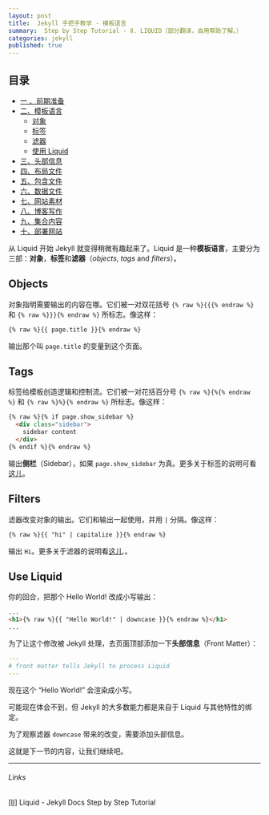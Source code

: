 ```yaml
---
layout: post
title:  Jekyll 手把手教学 - 模板语言
summary:  Step by Step Tutorial - Ⅱ. LIQUID（部分翻译，自用帮助了解。）
categories: jekyll
published: true
---
```


## 目录

- [一 、前期准备 ](../jekyll/01st-setup.html)
- [二、模板语言 ](../jekyll/02nd-Liquid.html)
	- [对象](#objects) 
	- [标签](#tags)
	- [滤器](#filters)
	- [使用 Liquid](#use-liquid)
- [三、头部信息  ](../jekyll/03rd-Front-Matter.html)
- [四、布局文件 ](../jekyll/04th-Layouts.html)
- [五、包含文件 ](../jekyll/05th-Includes.html)
- [六、数据文件 ](../jekyll/06th-Data-Files.html)
- [七、网站素材 ](../jekyll/07th-Assets.html)
- [八、博客写作 ](../jekyll/08th-Blogging.html)
- [九、集合内容 ](../jekyll/09th-Collections.html)
- [十、部署网站 ](../jekyll/10th-Deployment.html)

从 Liquid 开始 Jekyll 就变得稍微有趣起来了。Liquid 是一种**模板语言**，主要分为三部：**对象**，**标签**和**滤器**（*objects*, *tags* and *filters*）。

## Objects
对象指明需要输出的内容在哪。它们被一对双花括号 `{% raw %}{{{% endraw %}` 和 `{% raw %}}}{% endraw %}` 所标志。像这样：
```html
{% raw %}{{ page.title }}{% endraw %}
```

输出那个叫 `page.title` 的变量到这个页面。

## Tags
标签给模板创造逻辑和控制流。它们被一对花括百分号 `{% raw %}{%{% endraw %}` 和 `{% raw %}%}{% endraw %}` 所标志。像这样：
```html
{% raw %}{% if page.show_sidebar %}
  <div class="sidebar">
    sidebar content
  </div>
{% endif %}{% endraw %}
```

输出**侧栏**（Sidebar），如果 `page.show_sidebar` 为真。更多关于标签的说明可看[这儿](https://jekyllrb.com/docs/liquid/tags/)。

## Filters
滤器改变对象的输出。它们和输出一起使用，并用 `|` 分隔。像这样：
```html
{% raw %}{{ "hi" | capitalize }}{% endraw %}
```

输出 `Hi`。更多关于滤器的说明看[这儿](https://jekyllrb.com/docs/liquid/filters/).。

## Use Liquid
你的回合，把那个 Hello World! 改成小写输出：
```html
...
<h1>{% raw %}{{ "Hello World!" | downcase }}{% endraw %}</h1>
...
```

为了让这个修改被 Jekyll 处理，去页面顶部添加一下**头部信息**（Front Matter）：
```yaml
---
# front matter tells Jekyll to process Liquid
---
```

现在这个  “Hello World!” 会渲染成小写。

可能现在体会不到，但 Jekyll 的大多数能力都是来自于 Liquid 与其他特性的绑定。

为了观察滤器 `downcase` 带来的改变，需要添加头部信息。

这就是下一节的内容，让我们继续吧。

---
###### Links
[[Ⅱ]](https://jekyllrb.com/docs/step-by-step/02-liquid/) Liquid - Jekyll Docs Step by Step Tutorial

